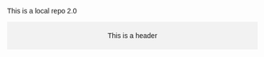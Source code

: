 <p>This is a local repo 2.0</p>

<header>This is a header</header>

<!DOCTYPE html>
<html lang="en">
<head>
    <meta charset="UTF-8">
    <meta name="viewport" content="width=device-width, initial-scale=1.0">
    <title>My Website</title>
    <style>
        body {
            font-family: Arial, sans-serif;
            margin: 20px;
            padding: 20px;
        }
        header {
            text-align: center;
            padding: 20px;
            background-color: #f2f2f2;
        }
        nav {
            text-align: center;
            margin: 20px 0;
        }
        nav a {
            margin: 0 10px;
            text-decoration: none;
            color: #333;
        }
        section {
            margin: 20px 0;
        }
        footer {
     
